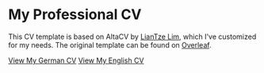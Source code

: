 # My Professional CV

This CV template is based on AltaCV by [LianTze Lim](https://github.com/liantze/AltaCV), which I've customized for my needs. The original template can be found on [Overleaf](https://www.overleaf.com/read/gtqfpbwncfvp).

[View My German CV](cv-khalit-hartmann-DE.pdf)
[View My English CV](cv-khalit-hartmann-EN.pdf)
